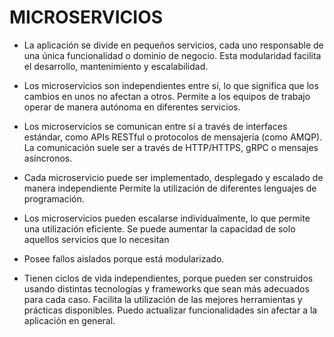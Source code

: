 # MICROSERVICIOS

- La aplicación se divide en pequeños servicios, cada uno responsable de una única funcionalidad o dominio de negocio. Esta modularidad facilita el desarrollo, mantenimiento y escalabilidad.

- Los microservicios son independientes entre sí, lo que significa que los cambios en unos no afectan a otros. Permite a los equipos de trabajo operar de manera autónoma en diferentes servicios.

- Los microservicios se comunican entre sí a través de interfaces estándar, como APIs RESTful o protocolos de mensajería (como AMQP).
La comunicación suele ser a través de HTTP/HTTPS, gRPC o mensajes asíncronos.

- Cada microservicio puede ser implementado, desplegado y escalado de manera independiente
Permite la utilización de diferentes lenguajes de programación.

- Los microservicios pueden escalarse individualmente, lo que permite una utilización eficiente.
Se puede aumentar la capacidad de solo aquellos servicios que lo necesitan

- Posee fallos aislados porque está modularizado.

- Tienen ciclos de vida independientes, porque pueden ser construidos usando distintas tecnologías y frameworks que sean más adecuados para cada caso. Facilita la utilización de las mejores herramientas y prácticas disponibles. Puedo actualizar funcionalidades sin afectar a la aplicación en general.
